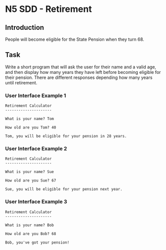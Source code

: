 # N5 SDD - Retirement

## Introduction

People will become eligible for the State Pension when they turn 68.

## Task

Write a short program that will ask the user for their name and a valid age, and then display how many years they have left before becoming eligible for their pension.  There are different responses depending how many years until retirement.

### User Interface Example 1

```
Retirement Calculator
---------------------

What is your name? Tom

How old are you Tom? 40

Tom, you will be eligible for your pension in 28 years.
```

### User Interface Example 2

```
Retirement Calculator
---------------------

What is your name? Sue

How old are you Sue? 67

Sue, you will be eligible for your pension next year.
```

### User Interface Example 3

```
Retirement Calculator
---------------------

What is your name? Bob

How old are you Bob? 68

Bob, you've got your pension!
```
